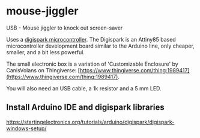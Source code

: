 # mouse-jiggler
USB - Mouse jiggler to knock out screen-saver

Uses a [digispark microcontroller](http://digistump.com/products/1).
The Digispark is an Attiny85 based microcontroller development board similar to the Arduino line, only cheaper, smaller, and a bit less powerful.

The small electronic box is a variation of 'Customizable Enclosure' by CanisVolans on Thingiverse: [https://www.thingiverse.com/thing:1989417](https://www.thingiverse.com/thing:1989417).

You will also need an USB cable, a 1k resistor and a 5 mm LED.

## Install Arduino IDE and digispark libraries

https://startingelectronics.org/tutorials/arduino/digispark/digispark-windows-setup/






